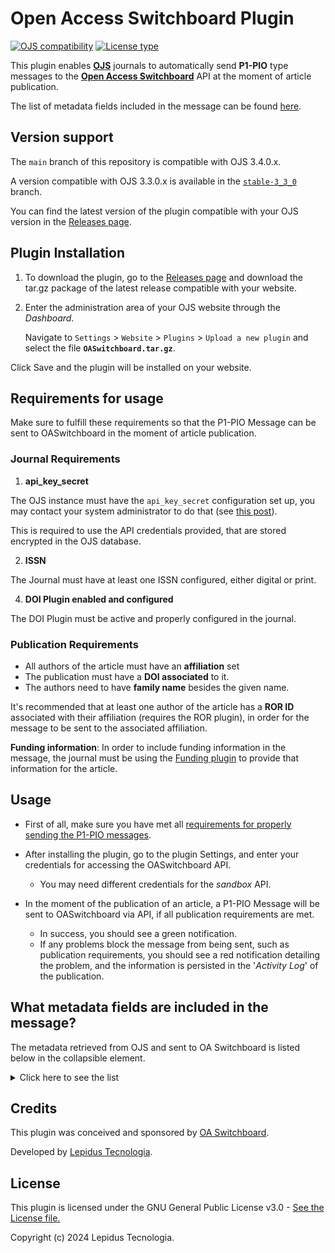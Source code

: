 # Open Access Switchboard Plugin

[![OJS compatibility](https://img.shields.io/badge/ojs-3.3.0.x-brightgreen)](https://github.com/pkp/ojs/tree/stable-3_3_0)
[![License type](https://img.shields.io/github/license/lepidus/OASwitchboard)](https://github.com/lepidus/OASwitchboard/blob/main/LICENSE)

This plugin enables **[OJS](https://pkp.sfu.ca/software/ojs/)** journals to automatically send **P1-PIO** type messages to the **[Open Access Switchboard](https://www.oaswitchboard.org/)** API at the moment of article publication.

The list of metadata fields included in the message can be found [here](#what-metadata-fields-are-included-in-the-message).

## Version support

The `main` branch of this repository is compatible with OJS 3.4.0.x.

A version compatible with OJS 3.3.0.x is available in the [`stable-3_3_0`](https://github.com/lepidus/OASwitchboard/tree/stable-3_3_0) branch.

You can find the latest version of the plugin compatible with your OJS version in the [Releases page](https://github.com/lepidus/OASwitchboard/releases).

## Plugin Installation

1. To download the plugin, go to the [Releases page](https://github.com/lepidus/OASwitchboard/releases) and download the tar.gz package of the latest release compatible with your website.

2. Enter the administration area of ​​your OJS website through the *Dashboard*.

    Navigate to `Settings` > `Website` > `Plugins` > `Upload a new plugin` and select the file **`OASwitchboard.tar.gz`**.

Click Save and the plugin will be installed on your website.

## Requirements for usage

Make sure to fulfill these requirements so that the P1-PIO Message can be sent to OASwitchboard in the moment of article publication.

### Journal Requirements

1. **api_key_secret**

The OJS instance must have the `api_key_secret` configuration set up, you may contact your system administrator to do that (see [this post](https://forum.pkp.sfu.ca/t/how-to-generate-a-api-key-secret-code-in-ojs-3/72008)).

This is required to use the API credentials provided, that are stored encrypted in the OJS database.

2. **ISSN**

The Journal must have at least one ISSN configured, either digital or print.

4. **DOI Plugin enabled and configured**

The DOI Plugin must be active and properly configured in the journal.

### Publication Requirements

* All authors of the article must have an **affiliation** set
* The publication must have a **DOI associated** to it.
* The authors need to have **family name** besides the given name.

It's recommended that at least one author of the article has a **ROR ID** associated with their affiliation (requires the ROR plugin), in order for the message to be sent to the associated affiliation.

**Funding information**: In order to include funding information in the message, the journal must be using the [Funding plugin](https://github.com/ajnyga/funding/tree/master)
to provide that information for the article.

## Usage

* First of all, make sure you have met all [requirements for properly sending the P1-PIO messages](#requirements).

* After installing the plugin, go to the plugin Settings, and enter your credentials for accessing the OASwitchboard API.
  * You may need different credentials for the *sandbox* API.

* In the moment of the publication of an article, a P1-PIO Message will be sent to OASwitchboard via API, if all publication requirements are met.
  * In success, you should see a green notification.
  * If any problems block the message from being sent, such as publication requirements, you should see a red notification detailing the problem, and the information is persisted in the '*Activity Log*' of the publication.

## What metadata fields are included in the message?

The metadata retrieved from OJS and sent to OA Switchboard is listed below in the collapsible element.

<details>
<summary>Click here to see the list </summary>

- About the **Publication**:
  - Title
  - Type
  - DOI
  - Submission ID
  - Submission date
  - Acceptance date
  - Publication date
  - Manuscript ID
  - VoR (Version of Record)
    - Type of journal publication
    - License
- About each **Author**:
  - Given name
  - Family name
  - ORCID
  - Email
  - Position in listing order
  - Is corresponding author
  - Affiliated institution
    - Name
    - ROR ID
- About each **Funder**: (if available with Funding plugin)
  - Name
  - Identifier
- About the **Journal**:
  - Title
  - ID (can be ISSN or eISSN)
  - ISSN
  - eISSN
- Timing in the workflow that the message is sent.

</details>

## Credits

This plugin was conceived and sponsored by [OA Switchboard](https://www.oaswitchboard.org/).

Developed by [Lepidus Tecnologia](https://github.com/lepidus).

## License

This plugin is licensed under the GNU General Public License v3.0 - [See the License file.](/LICENSE)

Copyright (c) 2024 Lepidus Tecnologia.
